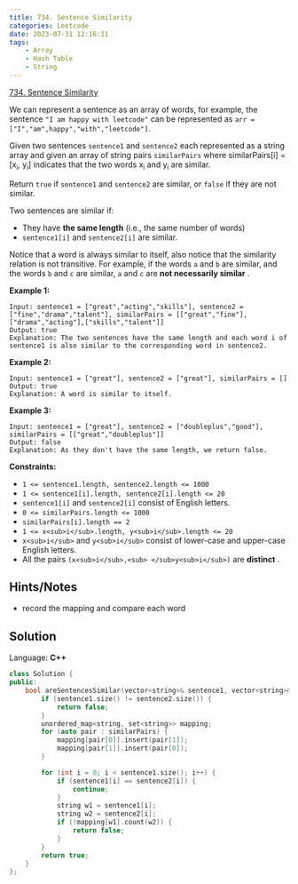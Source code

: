 ```yaml
---
title: 734. Sentence Similarity
categories: Leetcode
date: 2023-07-31 12:16:11
tags:
    - Array
    - Hash Table
    - String
---
```


[734. Sentence Similarity](https://leetcode.com/problems/sentence-similarity/)

We can represent a sentence as an array of words, for example, the sentence `"I am happy with leetcode"` can be represented as `arr = ["I","am",happy","with","leetcode"]`.

Given two sentences `sentence1` and `sentence2` each represented as a string array and given an array of string pairs `similarPairs` where similarPairs[i] = [x<sub>i</sub>, y<sub>i</sub>] indicates that the two words x<sub>i</sub> and y<sub>i</sub> are similar.

Return `true` if `sentence1` and `sentence2` are similar, or `false` if they are not similar.

Two sentences are similar if:

- They have **the same length**  (i.e., the same number of words)
- `sentence1[i]` and `sentence2[i]` are similar.

Notice that a word is always similar to itself, also notice that the similarity relation is not transitive. For example, if the words `a` and `b` are similar, and the words `b` and `c` are similar, `a` and `c` are **not necessarily similar** .

**Example 1:**

```text
Input: sentence1 = ["great","acting","skills"], sentence2 = ["fine","drama","talent"], similarPairs = [["great","fine"],["drama","acting"],["skills","talent"]]
Output: true
Explanation: The two sentences have the same length and each word i of sentence1 is also similar to the corresponding word in sentence2.
```

**Example 2:**

```text
Input: sentence1 = ["great"], sentence2 = ["great"], similarPairs = []
Output: true
Explanation: A word is similar to itself.
```

**Example 3:**

```text
Input: sentence1 = ["great"], sentence2 = ["doubleplus","good"], similarPairs = [["great","doubleplus"]]
Output: false
Explanation: As they don't have the same length, we return false.
```

**Constraints:**

- `1 <= sentence1.length, sentence2.length <= 1000`
- `1 <= sentence1[i].length, sentence2[i].length <= 20`
- `sentence1[i]` and `sentence2[i]` consist of English letters.
- `0 <= similarPairs.length <= 1000`
- `similarPairs[i].length == 2`
- `1 <= x<sub>i</sub>.length, y<sub>i</sub>.length <= 20`
- `x<sub>i</sub>` and `y<sub>i</sub>` consist of lower-case and upper-case English letters.
- All the pairs `(x<sub>i</sub>,<sub> </sub>y<sub>i</sub>)` are **distinct** .

## Hints/Notes

- record the mapping and compare each word

## Solution

Language: **C++**

```C++
class Solution {
public:
    bool areSentencesSimilar(vector<string>& sentence1, vector<string>& sentence2, vector<vector<string>>& similarPairs) {
        if (sentence1.size() != sentence2.size()) {
            return false;
        }
        unordered_map<string, set<string>> mapping;
        for (auto pair : similarPairs) {
            mapping[pair[0]].insert(pair[1]);
            mapping[pair[1]].insert(pair[0]);
        }

        for (int i = 0; i < sentence1.size(); i++) {
            if (sentence1[i] == sentence2[i]) {
                continue;
            }
            string w1 = sentence1[i];
            string w2 = sentence2[i];
            if (!mapping[w1].count(w2)) {
                return false;
            }
        }
        return true;
    }
};
```

